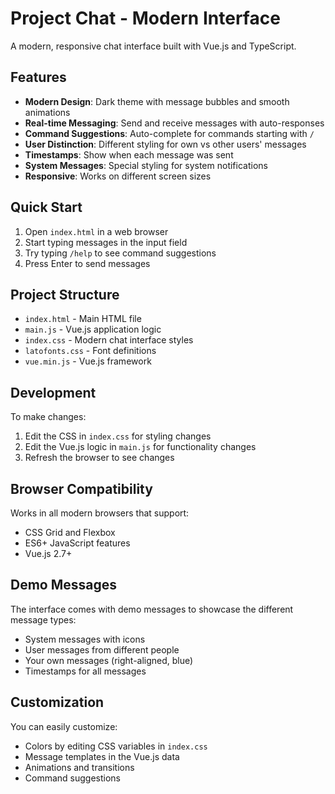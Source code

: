 # Project Chat - Modern Interface

A modern, responsive chat interface built with Vue.js and TypeScript.

## Features

- **Modern Design**: Dark theme with message bubbles and smooth animations
- **Real-time Messaging**: Send and receive messages with auto-responses
- **Command Suggestions**: Auto-complete for commands starting with `/`
- **User Distinction**: Different styling for own vs other users' messages
- **Timestamps**: Show when each message was sent
- **System Messages**: Special styling for system notifications
- **Responsive**: Works on different screen sizes

## Quick Start

1. Open `index.html` in a web browser
2. Start typing messages in the input field
3. Try typing `/help` to see command suggestions
4. Press Enter to send messages

## Project Structure

- `index.html` - Main HTML file
- `main.js` - Vue.js application logic
- `index.css` - Modern chat interface styles
- `latofonts.css` - Font definitions
- `vue.min.js` - Vue.js framework

## Development

To make changes:

1. Edit the CSS in `index.css` for styling changes
2. Edit the Vue.js logic in `main.js` for functionality changes
3. Refresh the browser to see changes

## Browser Compatibility

Works in all modern browsers that support:
- CSS Grid and Flexbox
- ES6+ JavaScript features
- Vue.js 2.7+

## Demo Messages

The interface comes with demo messages to showcase the different message types:
- System messages with icons
- User messages from different people
- Your own messages (right-aligned, blue)
- Timestamps for all messages

## Customization

You can easily customize:
- Colors by editing CSS variables in `index.css`
- Message templates in the Vue.js data
- Animations and transitions
- Command suggestions
